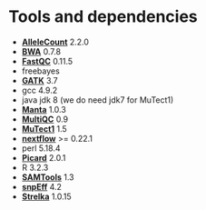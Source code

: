 # Tools and dependencies

- **[AlleleCount][allelecount-link]** 2.2.0
- **[BWA][bwa-link]** 0.7.8
- **[FastQC][fastqc-link]** 0.11.5
- freebayes
- **[GATK][gatk-link]** 3.7
- gcc 4.9.2
- java jdk 8 (we do need jdk7 for MuTect1)
- **[Manta][manta-link]** 1.0.3
- **[MultiQC][multiqc-link]** 0.9
- **[MuTect1][mutect1-link]** 1.5
- **[nextflow][nextflow-link]** >= 0.22.1
- perl 5.18.4
- **[Picard][picard-link]** 2.0.1
- R 3.2.3
- **[SAMTools][samtools-link]** 1.3
- **[snpEff][snpeff-link]** 4.2
- **[Strelka][strelka-link]** 1.0.15

[allelecount-link]: https://github.com/cancerit/alleleCount
[bwa-link]: https://github.com/lh3/bwa
[fastqc-link]: http://www.bioinformatics.babraham.ac.uk/projects/fastqc/
[gatk-link]: https://github.com/broadgsa/gatk-protected
[manta-link]: https://github.com/Illumina/manta
[multiqc-link]: https://github.com/ewels/MultiQC/
[mutect1-link]: https://github.com/broadinstitute/mutect
[nextflow-link]: https://www.nextflow.io/
[picard-link]: https://github.com/broadinstitute/picard
[samtools-link]: https://github.com/samtools/samtools
[snpeff-link]: http://snpeff.sourceforge.net/
[strelka-link]: https://github.com/Illumina/strelka
